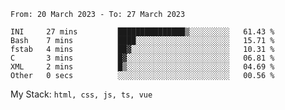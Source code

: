 <!--START_SECTION:waka-->

```text
From: 20 March 2023 - To: 27 March 2023

INI     27 mins         ███████████████▒░░░░░░░░░   61.43 %
Bash    7 mins          ████░░░░░░░░░░░░░░░░░░░░░   15.71 %
fstab   4 mins          ██▓░░░░░░░░░░░░░░░░░░░░░░   10.31 %
C       3 mins          █▓░░░░░░░░░░░░░░░░░░░░░░░   06.81 %
XML     2 mins          █▒░░░░░░░░░░░░░░░░░░░░░░░   04.69 %
Other   0 secs          ░░░░░░░░░░░░░░░░░░░░░░░░░   00.56 %
```

<!--END_SECTION:waka-->
My Stack: `html, css, js, ts, vue`
